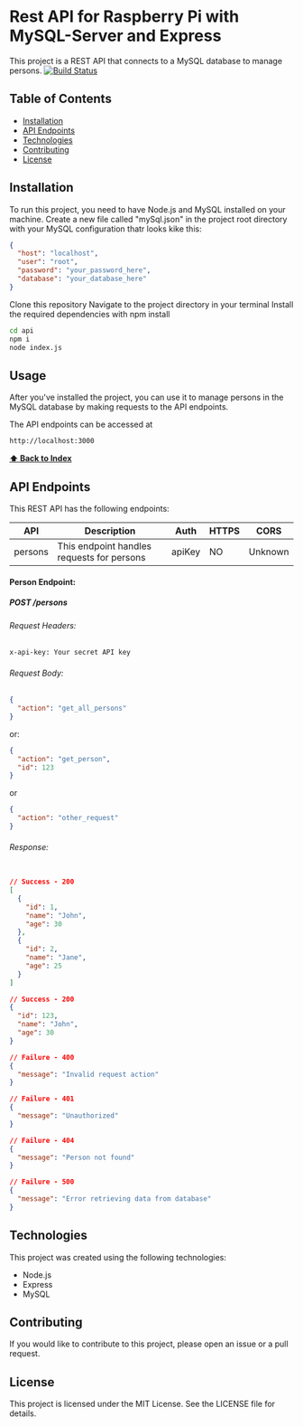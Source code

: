 # Rest API for Raspberry Pi with MySQL-Server and Express
This project is a REST API that connects to a MySQL database to manage persons.
[![Build Status](https://travis-ci.org/joemccann/dillinger.svg?branch=master)](https://github.com/xMrWho/RestAPI)

## Table of Contents
* [Installation](#installation)
* [API Endpoints](#APIEndpoints)
* [Technologies](#Technologies)
* [Contributing](#Contributing)
* [License](#License)


## Installation
To run this project, you need to have Node.js and MySQL installed on your machine.
Create a new file called "mySql.json"  in the project root directory with your MySQL configuration thatr looks kike this:
```json
{
  "host": "localhost",
  "user": "root",
  "password": "your_password_here",
  "database": "your_database_here"
}
```

Clone this repository
Navigate to the project directory in your terminal
Install the required dependencies with npm install
```bash
cd api
npm i
node index.js
```

## Usage
After you've installed the project, you can use it to manage persons in the MySQL database by making requests to the API endpoints.

The API endpoints can be accessed at 
```sh 
http://localhost:3000
```

**[⬆ Back to Index](#table-of-contents)**
## API Endpoints
This REST API has the following endpoints:

|API | Description | Auth | HTTPS | CORS |
|---|---|---|---|---|
|persons|This endpoint handles requests for persons|apiKey|NO|Unknown|

#### Person Endpoint:

##### POST /persons
###### Request Headers:
```sh
x-api-key: Your secret API key
```

###### Request Body:
```json
{
  "action": "get_all_persons"
}
```
or: 
```json
{
  "action": "get_person",
  "id": 123
}
```
or
```json
{
  "action": "other_request"
}
```

###### Response:
```json

// Success - 200
[
  {
    "id": 1,
    "name": "John",
    "age": 30
  },
  {
    "id": 2,
    "name": "Jane",
    "age": 25
  }
]

// Success - 200
{
  "id": 123,
  "name": "John",
  "age": 30
}

// Failure - 400
{
  "message": "Invalid request action"
}

// Failure - 401
{
  "message": "Unauthorized"
}

// Failure - 404
{
  "message": "Person not found"
}

// Failure - 500
{
  "message": "Error retrieving data from database"
}
``` 

## Technologies
This project was created using the following technologies:

- Node.js
- Express
- MySQL

## Contributing
If you would like to contribute to this project, please open an issue or a pull request.

## License
This project is licensed under the MIT License. See the LICENSE file for details.